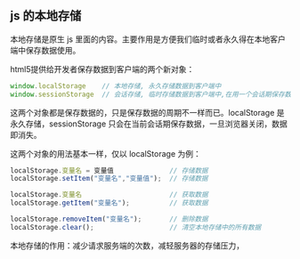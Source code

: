 ## js 的本地存储

本地存储是原生 js 里面的内容。主要作用是方便我们临时或者永久得在本地客户端中保存数据使用。

html5提供给开发者保存数据到客户端的两个新对象：

```js
window.localStorage    // 本地存储, 永久存储数据到客户端中
window.sessionStorage  // 会话存储, 临时存储数据到客户端中,在用一个会话期保存数据
```

这两个对象都是保存数据的，只是保存数据的周期不一样而已。localStorage 是永久存储，sessionStorage 只会在当前会话期保存数据，一旦浏览器关闭，数据即消失。

这两个对象的用法基本一样，仅以 localStorage 为例：

```js
localStorage.变量名 = 变量值              // 存储数据
localStorage.setItem("变量名","变量值");  // 存储数据

localStorage.变量名                      // 获取数据
localStorage.getItem("变量名");          // 获取数据

localStorage.removeItem("变量名");       // 删除数据
localStorage.clear();                   // 清空本地存储中的所有数据
```

本地存储的作用：减少请求服务端的次数，减轻服务器的存储压力，